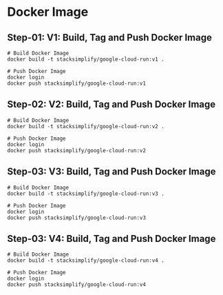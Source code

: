 # Docker Image


## Step-01: V1: Build, Tag and Push Docker Image
```t
# Build Docker Image
docker build -t stacksimplify/google-cloud-run:v1 .

# Push Docker Image
docker login
docker push stacksimplify/google-cloud-run:v1
```

## Step-02: V2: Build, Tag and Push Docker Image
```t
# Build Docker Image
docker build -t stacksimplify/google-cloud-run:v2 .

# Push Docker Image
docker login
docker push stacksimplify/google-cloud-run:v2
```

## Step-03: V3: Build, Tag and Push Docker Image
```t
# Build Docker Image
docker build -t stacksimplify/google-cloud-run:v3 .

# Push Docker Image
docker login
docker push stacksimplify/google-cloud-run:v3
```

## Step-03: V4: Build, Tag and Push Docker Image
```t
# Build Docker Image
docker build -t stacksimplify/google-cloud-run:v4 .

# Push Docker Image
docker login
docker push stacksimplify/google-cloud-run:v4
```
